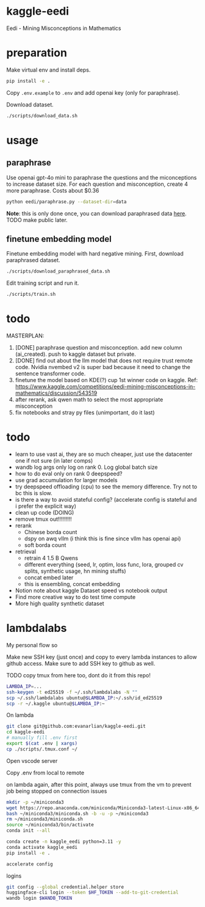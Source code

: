 # kaggle-eedi
Eedi - Mining Misconceptions in Mathematics


# preparation
Make virtual env and install deps.
```bash
pip install -e .
```
Copy `.env.example` to `.env` and add openai key (only for paraphrase).

Download dataset.
```bash
./scripts/download_data.sh
```

# usage
## paraphrase
Use openai gpt-4o mini to paraphrase the questions and the miconceptions to increase dataset size. For each question and misconception, create 4 more paraphrase. Costs about $0.36
```bash
python eedi/paraphrase.py --dataset-dir=data
```
**Note**: this is only done once, you can download paraphrased data [here](https://www.kaggle.com/datasets/evanarlian/eedi-paraphrased). TODO make public later.

## finetune embedding model
Finetune embedding model with hard negative mining. First, download paraphrased dataset.
```bash
./scripts/download_paraphrased_data.sh
```
Edit training script and run it.
```bash
./scripts/train.sh
```

# todo
MASTERPLAN:
1. [DONE] paraphrase question and misconception. add new column (ai_created). push to kaggle dataset but private.
2. [DONE] find out about the llm model that does not require trust remote code. Nvidia nvembed v2 is super bad because it need to change the sentence transformer code.
3. finetune the model based on KDE(?) cup 1st winner code on kaggle. Ref: https://www.kaggle.com/competitions/eedi-mining-misconceptions-in-mathematics/discussion/543519
4. after rerank, ask qwen math to select the most appropriate misconception
5. fix notebooks and stray py files (unimportant, do it last)


# todo
* learn to use vast ai, they are so much cheaper, just use the datacenter one if not sure (in later comps)
* wandb log args only log on rank 0. Log global batch size
* how to do eval only on rank 0 deepspeed?
* use grad accumulation for larger models
* try deepspeed offloading (cpu) to see the memory difference. Try not to bc this is slow.
* is there a way to avoid stateful config? (accelerate config is stateful and i prefer the explicit way)
* clean up code (DOING)
* remove tmux out!!!!!!!!!
* rerank
  * Chinese borda count
  * dspy on awq vllm (i think this is fine since vllm has openai api)
  * soft borda count
* retrieval
  * retrain 4 1.5 B Qwens
  * different everything (seed, lr, optim, loss func, lora, grouped cv splits, synthetic usage, hn mining stuffs)
  * concat embed later
  * this is ensembling, concat embedding
* Notion note about kaggle Dataset speed vs notebook output
* Find more creative way to do test time compute
* More high quality synthetic dataset


# lambdalabs
My personal flow so

Make new SSH key (just once) and copy to every lambda instances to allow github access. Make sure to add SSH key to github as well.

TODO copy tmux from here too, dont do it from this repo!
```bash
LAMBDA_IP=...
ssh-keygen -t ed25519 -f ~/.ssh/lambdalabs -N ""
scp ~/.ssh/lambdalabs ubuntu@$LAMBDA_IP:~/.ssh/id_ed25519
scp -r ~/.kaggle ubuntu@$LAMBDA_IP:~
```

On lambda

```bash
git clone git@github.com:evanarlian/kaggle-eedi.git
cd kaggle-eedi
# manually fill .env first
export $(cat .env | xargs)
cp ./scripts/.tmux.conf ~/
```

Open vscode server

Copy .env from local to remote

on lambda again, after this point, always use tmux from the vm to prevent job being stopped on connection issues
```bash
mkdir -p ~/miniconda3
wget https://repo.anaconda.com/miniconda/Miniconda3-latest-Linux-x86_64.sh -O ~/miniconda3/miniconda.sh
bash ~/miniconda3/miniconda.sh -b -u -p ~/miniconda3
rm ~/miniconda3/miniconda.sh
source ~/miniconda3/bin/activate
conda init --all
```

```bash
conda create -n kaggle_eedi python=3.11 -y
conda activate kaggle_eedi
pip install -e .
```

```bash
accelerate config
```

logins
```bash
git config --global credential.helper store
huggingface-cli login --token $HF_TOKEN --add-to-git-credential
wandb login $WANDB_TOKEN
```